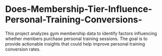 # Does-Membership-Tier-Influence-Personal-Training-Conversions-
This project analyzes gym membership data to identify factors influencing whether members purchase personal training sessions. The goal is to provide actionable insights that could help improve personal training conversion rates.
